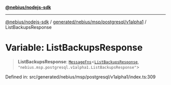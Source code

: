[**@nebius/nodejs-sdk**](../../../../../../README.md)

---

[@nebius/nodejs-sdk](../../../../../../README.md) / [generated/nebius/msp/postgresql/v1alpha1](../README.md) / ListBackupsResponse

# Variable: ListBackupsResponse

> **ListBackupsResponse**: [`MessageFns`](../../../../../../runtime/protos/core/interfaces/MessageFns.md)\<[`ListBackupsResponse`](../interfaces/ListBackupsResponse.md), `"nebius.msp.postgresql.v1alpha1.ListBackupsResponse"`\>

Defined in: src/generated/nebius/msp/postgresql/v1alpha1/index.ts:309
